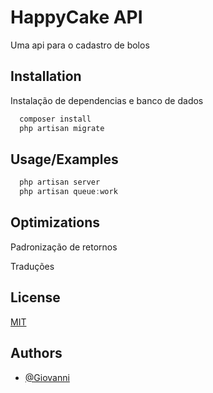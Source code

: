 # HappyCake API

Uma api para o cadastro de bolos



## Installation

Instalação de dependencias e banco de dados

```bash
  composer install
  php artisan migrate
```
    
## Usage/Examples

```javascript
  php artisan server
  php artisan queue:work
```

  
## Optimizations

Padronização de retornos

Traduções

  
## License

[MIT](https://choosealicense.com/licenses/mit/)

  
## Authors

- [@Giovanni](https://github.com/gyowwanny)

  
